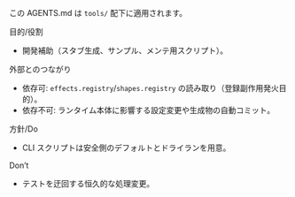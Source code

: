 この AGENTS.md は `tools/` 配下に適用されます。

目的/役割
- 開発補助（スタブ生成、サンプル、メンテ用スクリプト）。

外部とのつながり
- 依存可: `effects.registry`/`shapes.registry` の読み取り（登録副作用発火目的）。
- 依存不可: ランタイム本体に影響する設定変更や生成物の自動コミット。

方針/Do
- CLI スクリプトは安全側のデフォルトとドライランを用意。

Don’t
- テストを迂回する恒久的な処理変更。
